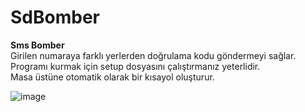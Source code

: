 # SdBomber
<strong>Sms Bomber</strong>
<br>
Girilen numaraya farklı yerlerden doğrulama kodu göndermeyi sağlar.
<br>
Programı kurmak için setup dosyasını çalıştırmanız yeterlidir.
<br>
Masa üstüne otomatik olarak bir kısayol oluşturur.

![image](https://user-images.githubusercontent.com/84205690/218817130-8490f9f3-5ad4-4e2c-be71-c5f308ae70f0.png)
